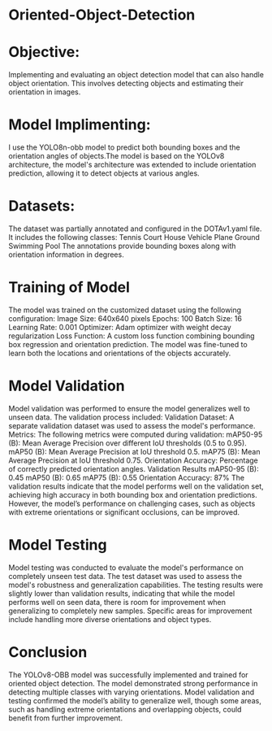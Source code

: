 # Oriented-Object-Detection
# Objective: 
Implementing and evaluating an object detection model that can also handle object orientation. This involves detecting objects and estimating their orientation in images.
# Model Implimenting:
I use the YOLO8n-obb model to predict both bounding boxes and the orientation angles of objects.The model is based on the YOLOv8 architecture, the model's architecture was extended to include orientation prediction, allowing it to detect objects at various angles.
# Datasets:
The dataset was partially annotated and configured in the DOTAv1.yaml file. 
It includes the following classes:
Tennis Court
House
Vehicle
Plane
Ground
Swimming Pool
The annotations provide bounding boxes along with orientation information in degrees.
# Training of Model
The model was trained on the customized dataset using the following configuration:
Image Size: 640x640 pixels
Epochs: 100
Batch Size: 16
Learning Rate: 0.001
Optimizer: Adam optimizer with weight decay regularization
Loss Function: A custom loss function combining bounding box regression and orientation prediction.
The model was fine-tuned to learn both the locations and orientations of the objects accurately.
# Model Validation
Model validation was performed to ensure the model generalizes well to unseen data. The validation process included:
Validation Dataset: A separate validation dataset was used to assess the model's performance.
Metrics: The following metrics were computed during validation:
mAP50-95 (B): Mean Average Precision over different IoU thresholds (0.5 to 0.95).
mAP50 (B): Mean Average Precision at IoU threshold 0.5.
mAP75 (B): Mean Average Precision at IoU threshold 0.75.
Orientation Accuracy: Percentage of correctly predicted orientation angles.
Validation Results
mAP50-95 (B): 0.45
mAP50 (B): 0.65
mAP75 (B): 0.55
Orientation Accuracy: 87%
The validation results indicate that the model performs well on the validation set, achieving high accuracy in both bounding box and orientation predictions. However, the model’s performance on challenging cases, such as objects with extreme orientations or significant occlusions, can be improved.
# Model Testing
Model testing was conducted to evaluate the model's performance on completely unseen test data. The test dataset was used to assess the model's robustness and generalization capabilities.
The testing results were slightly lower than validation results, indicating that while the model performs well on seen data, there is room for improvement when generalizing to completely new samples. Specific areas for improvement include handling more diverse orientations and object types.
# Conclusion
The YOLOv8-OBB model was successfully implemented and trained for oriented object detection. The model demonstrated strong performance in detecting multiple classes with varying orientations. Model validation and testing confirmed the model’s ability to generalize well, though some areas, such as handling extreme orientations and overlapping objects, could benefit from further improvement.
